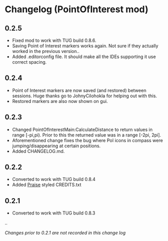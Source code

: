 # Changelog (PointOfInterest mod)

## 0.2.5

  * Fixed mod to work with TUG build 0.8.6.
  * Saving Point of Interest markers works again. Not sure if they actually worked in the previous version..
  * Added .editorconfig file. It should make all the IDEs supporting it use correct spacing.

## 0.2.4

 * Point of Interest markers are now saved (and restored) between sessions. Huge thanks go to JohnyCilohokla for helping out with this.
 * Restored markers are also now shown on gui.

## 0.2.3

 * Changed PointOfInterestMain:CalculateDistance to return values in range [-pi,pi). Prior to this the returned value was in a range [-2pi, 2pi].
 * Aforementioned change fixes the bug where PoI icons in compass were jumping/disappearing at certain positions.
 * Added CHANGELOG.md.

## 0.2.2

 * Converted to work with TUG build 0.8.4
 * Added [Praise](https://github.com/mercorii/Praise) styled CREDITS.txt

## 0.2.1

 * Converted to work with TUG build 0.8.3

..

_Changes prior to 0.2.1 are not recorded in this change log_
